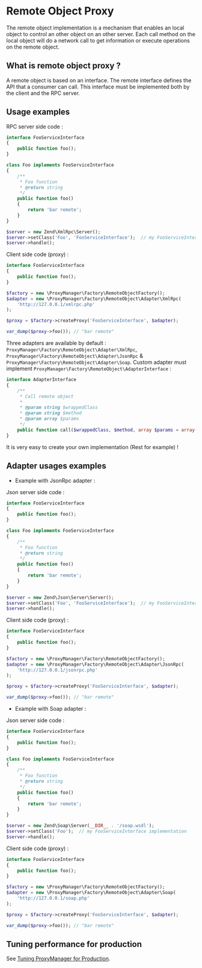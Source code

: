 # Remote Object Proxy

The remote object implementation is a mechanism that enables an local object to control an other object on an other server.
Each call method on the local object will do a network call to get information or execute operations on the remote object.

## What is remote object proxy ?

A remote object is based on an interface. The remote interface defines the API that a consumer can call. This interface 
must be implemented both by the client and the RPC server.

## Usage examples

RPC server side code :

```php
interface FooServiceInterface
{
    public function foo();
}

class Foo implements FooServiceInterface
{
    /**
     * Foo function
     * @return string
     */
    public function foo()
    {
        return 'bar remote';
    }
}

$server = new Zend\XmlRpc\Server();
$server->setClass('Foo', 'FooServiceInterface');  // my FooServiceInterface implementation
$server->handle();
```

Client side code (proxy) :

```php
interface FooServiceInterface
{
    public function foo();
}

$factory = new \ProxyManager\Factory\RemoteObjectFactory();
$adapter = new \ProxyManager\Factory\RemoteObject\Adapter\XmlRpc(
    'http://127.0.0.1/xmlrpc.php'
);

$proxy = $factory->createProxy('FooServiceInterface', $adapter);

var_dump($proxy->foo()); // "bar remote"
```

Three adapters are available by default : `ProxyManager\Factory\RemoteObject\Adapter\XmlRpc`, `ProxyManager\Factory\RemoteObject\Adapter\JsonRpc` & `ProxyManager\Factory\RemoteObject\Adapter\Soap`. Custom adapter must implement `ProxyManager\Factory\RemoteObject\AdapterInterface` :

```php
interface AdapterInterface
{
    /**
     * Call remote object
     *
     * @param string $wrappedClass
     * @param string $method
     * @param array $params
     */
    public function call($wrappedClass, $method, array $params = array());
}
```

It is very easy to create your own implementation (Rest for example) !

## Adapter usages examples

* Example with JsonRpc adapter :

Json server side code :

```php
interface FooServiceInterface
{
    public function foo();
}

class Foo implements FooServiceInterface
{
    /**
     * Foo function
     * @return string
     */
    public function foo()
    {
        return 'bar remote';
    }
}

$server = new Zend\Json\Server\Server();
$server->setClass('Foo', 'FooServiceInterface');  // my FooServiceInterface implementation
$server->handle();
```

Client side code (proxy) :

```php
interface FooServiceInterface
{
    public function foo();
}

$factory = new \ProxyManager\Factory\RemoteObjectFactory();
$adapter = new \ProxyManager\Factory\RemoteObject\Adapter\JsonRpc(
    'http://127.0.0.1/jsonrpc.php'
);

$proxy = $factory->createProxy('FooServiceInterface', $adapter);

var_dump($proxy->foo()); // "bar remote"
```

* Example with Soap adapter :

Json server side code :

```php
interface FooServiceInterface
{
    public function foo();
}

class Foo implements FooServiceInterface
{
    /**
     * Foo function
     * @return string
     */
    public function foo()
    {
        return 'bar remote';
    }
}

$server = new Zend\Soap\Server(__DIR__ . '/soap.wsdl');
$server->setClass('Foo');  // my FooServiceInterface implementation
$server->handle();
```

Client side code (proxy) :

```php
interface FooServiceInterface
{
    public function foo();
}

$factory = new \ProxyManager\Factory\RemoteObjectFactory();
$adapter = new \ProxyManager\Factory\RemoteObject\Adapter\Soap(
    'http://127.0.0.1/soap.php'
);

$proxy = $factory->createProxy('FooServiceInterface', $adapter);

var_dump($proxy->foo()); // "bar remote"
```

## Tuning performance for production

See [Tuning ProxyManager for Production](https://github.com/Ocramius/ProxyManager/blob/master/docs/tuning-for-production.md).
